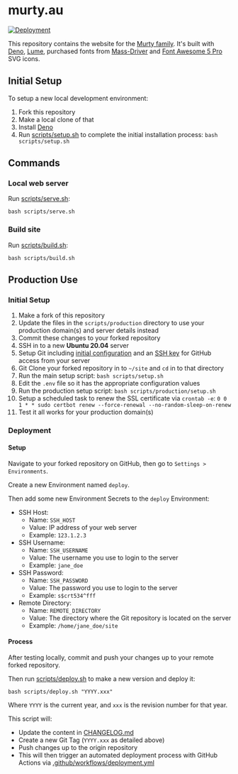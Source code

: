 # murty.au

[![Deployment](https://github.com/brendanmurty/murty-website/actions/workflows/deployment.yml/badge.svg)](https://github.com/brendanmurty/murty-website/actions/workflows/deployment.yml)

This repository contains the website for the [Murty family](https://murty.au/). It's built with [Deno](https://deno.land/), [Lume](https://lumeland.github.io/), purchased fonts from [Mass-Driver](https://mass-driver.com/) and [Font Awesome 5 Pro](https://fontawesome.com/pro) SVG icons.

## Initial Setup

To setup a new local development environment:

1. Fork this repository
2. Make a local clone of that
3. Install [Deno](https://deno.land/)
4. Run [scripts/setup.sh](scripts/setup.sh) to complete the initial installation process: `bash scripts/setup.sh`

## Commands

### Local web server

Run [scripts/serve.sh](scripts/serve.sh):

```
bash scripts/serve.sh
```

### Build site

Run [scripts/build.sh](scripts/build.sh):

```
bash scripts/build.sh
```

## Production Use

### Initial Setup

1. Make a fork of this repository
2. Update the files in the `scripts/production` directory to use your production domain(s) and server details instead
3. Commit these changes to your forked repository
4. SSH in to a new **Ubuntu 20.04** server
5. Setup Git including [initial configuration](https://git-scm.com/book/en/v2/Getting-Started-First-Time-Git-Setup) and an [SSH key](https://docs.github.com/en/github/authenticating-to-github/connecting-to-github-with-ssh) for GitHub access from your server
6. Git Clone your forked repository in to `~/site` and `cd` in to that directory
7. Run the main setup script: `bash scripts/setup.sh`
8. Edit the `.env` file so it has the appropriate configuration values
9. Run the production setup script: `bash scripts/production/setup.sh`
10. Setup a scheduled task to renew the SSL certificate via `crontab -e`: `0 0 1 * * sudo certbot renew --force-renewal --no-random-sleep-on-renew`
11. Test it all works for your production domain(s)

### Deployment

#### Setup

Navigate to your forked repository on GitHub, then go to `Settings > Environments`.

Create a new Environment named `deploy`.

Then add some new Environment Secrets to the `deploy` Environment:

- SSH Host:
  - Name: `SSH_HOST`
  - Value: IP address of your web server
  - Example: `123.1.2.3`
- SSH Username:
  - Name: `SSH_USERNAME`
  - Value: The username you use to login to the server
  - Example: `jane_doe`
- SSH Password:
  - Name: `SSH_PASSWORD`
  - Value: The password you use to login to the server
  - Example: `s$crt534^fff`
- Remote Directory:
  - Name: `REMOTE_DIRECTORY`
  - Value: The directory where the Git repository is located on the server
  - Example: `/home/jane_doe/site`

#### Process

After testing locally, commit and push your changes up to your remote forked repository.

Then run [scripts/deploy.sh](scripts/deploy.sh) to make a new version and deploy it:

```
bash scripts/deploy.sh "YYYY.xxx"
```

Where `YYYY` is the current year, and `xxx` is the revision number for that year.

This script will:

- Update the content in [CHANGELOG.md](CHANGELOG.md)
- Create a new Git Tag (`YYYY.xxx` as detailed above)
- Push changes up to the origin repository
- This will then trigger an automated deployment process with GitHub Actions via [.github/workflows/deployment.yml](.github/workflows/deployment.yml)
